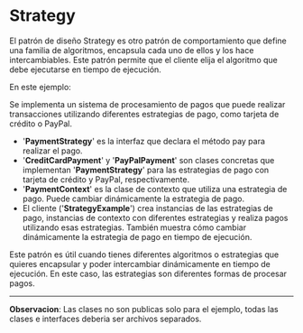 # Strategy

El patrón de diseño Strategy es otro patrón de comportamiento que define una familia de algoritmos, encapsula cada uno de ellos y los hace intercambiables. Este patrón permite que el cliente elija el algoritmo que debe ejecutarse en tiempo de ejecución.

En este ejemplo:

Se implementa un sistema de procesamiento de pagos que puede realizar transacciones utilizando diferentes estrategias de pago, como tarjeta de crédito o PayPal.

- '**PaymentStrategy**' es la interfaz que declara el método pay para realizar el pago.
- '**CreditCardPayment**' y '**PayPalPayment**' son clases concretas que implementan '**PaymentStrategy**' para las estrategias de pago con tarjeta de crédito y PayPal, respectivamente.
- '**PaymentContext**' es la clase de contexto que utiliza una estrategia de pago. Puede cambiar dinámicamente la estrategia de pago.
- El cliente ('**StrategyExample**') crea instancias de las estrategias de pago, instancias de contexto con diferentes estrategias y realiza pagos utilizando esas estrategias. También muestra cómo cambiar dinámicamente la estrategia de pago en tiempo de ejecución.

Este patrón es útil cuando tienes diferentes algoritmos o estrategias que quieres encapsular y poder intercambiar dinámicamente en tiempo de ejecución. En este caso, las estrategias son diferentes formas de procesar pagos.

---
**Observacion**: Las clases no son publicas solo para el ejemplo, todas las clases e interfaces deberia ser archivos separados.
